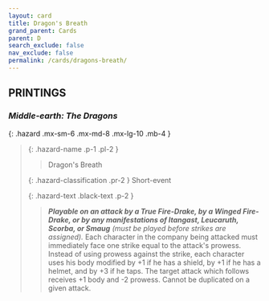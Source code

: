 ```yaml
---
layout: card
title: Dragon's Breath
grand_parent: Cards
parent: D
search_exclude: false
nav_exclude: false
permalink: /cards/dragons-breath/
---
```


## PRINTINGS


### _Middle-earth: The Dragons_

{: .hazard .mx-sm-6 .mx-md-8 .mx-lg-10 .mb-4 }
> {: .hazard-name .p-1 .pl-2 }
> > <div class="hazard-mp"></div>
> > <div class="card-name">Dragon's Breath</div>
>
> {: .hazard-classification .pr-2 }
> Short-event
>
> {: .hazard-text .black-text .p-2 }
> > _**Playable on an attack by a True Fire-Drake, by a Winged Fire-Drake, or by any manifestations of Itangast, Leucaruth, Scorba, or Smaug** (must be played before strikes are assigned)._ Each character in the company being attacked must immediately face one strike equal to the attack's prowess. Instead of using prowess against the strike, each character uses his body modified by +1 if he has a shield, by +1 if he has a helmet, and by +3 if he taps. The target attack which follows receives +1 body and -2 prowess. Cannot be duplicated on a given attack. 
>
